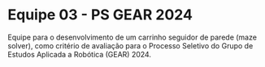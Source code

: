 # Equipe 03 - PS GEAR 2024

Equipe para o desenvolvimento de um carrinho seguidor de parede (maze solver), como critério de avaliação para o Processo Seletivo do Grupo de Estudos Aplicada a Robótica (GEAR) 2024.